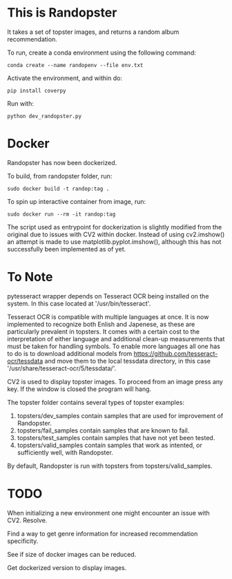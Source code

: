 # This is Randopster

It takes a set of topster images, and returns a random album recommendation.

To run, create a conda environment using the following command:

`conda create --name randopenv --file env.txt`

Activate the environment, and within do:

`pip install coverpy`

Run with:

`python dev_randopster.py`

# Docker

Randopster has now been dockerized. 

To build, from randopster folder, run:

`sudo docker build -t randop:tag .`

To spin up interactive container from image, run:

`sudo docker run --rm -it randop:tag`

The script used as entrypoint for dockerization is slightly modified from the original due to issues with CV2 within docker. Instead of using cv2.imshow() an attempt is made to use matplotlib.pyplot.imshow(), although this has not successfully been implemented as of yet.

# To Note

pytesseract wrapper depends on Tesseract OCR being installed on the system. In this case located at '/usr/bin/tesseract'.

Tesseract OCR is compatible with multiple languages at once. It is now implemented to recognize both Enlish and Japenese, as these are particularly prevalent in topsters. It comes with a certain cost to the interpretation of either language and additional clean-up measurements that must be taken for handling symbols. To enable more languages all one has to do is to download additional models from https://github.com/tesseract-ocr/tessdata and move them to the local tessdata directory, in this case '/usr/share/tesseract-ocr/5/tessdata/'.  

CV2 is used to display topster images. To proceed from an image press any key. If the window is closed the program will hang. 

The topster folder contains several types of topster examples:

1. topsters/dev_samples contain samples that are used for improvement of Randopster. 
2. topsters/fail_samples contain samples that are known to fail. 
3. topsters/test_samples contain samples that have not yet been tested.
4. topsters/valid_samples contain samples that work as intented, or sufficiently well, with Randopster. 

By default, Randopster is run with topsters from topsters/valid_samples. 

# TODO

When initializing a new environment one might encounter an issue with CV2. Resolve. 

Find a way to get genre information for increased recommendation specificity. 

See if size of docker images can be reduced. 

Get dockerized version to display images. 
